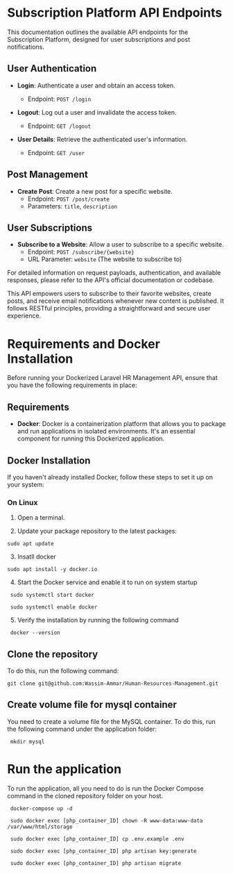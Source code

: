 # Subscription Platform API Endpoints

This documentation outlines the available API endpoints for the Subscription Platform, designed for user subscriptions and post notifications.

## User Authentication

- **Login**: Authenticate a user and obtain an access token.

  - Endpoint: `POST /login`

- **Logout**: Log out a user and invalidate the access token.

  - Endpoint: `GET /logout`

- **User Details**: Retrieve the authenticated user's information.
  - Endpoint: `GET /user`

## Post Management

- **Create Post**: Create a new post for a specific website.
  - Endpoint: `POST /post/create`
  - Parameters: `title`, `description`

## User Subscriptions

- **Subscribe to a Website**: Allow a user to subscribe to a specific website.
  - Endpoint: `POST /subscribe/{website}`
  - URL Parameter: `website` (The website to subscribe to)

For detailed information on request payloads, authentication, and available responses, please refer to the API's official documentation or codebase.

This API empowers users to subscribe to their favorite websites, create posts, and receive email notifications whenever new content is published. It follows RESTful principles, providing a straightforward and secure user experience.

# Requirements and Docker Installation

Before running your Dockerized Laravel HR Management API, ensure that you have the following requirements in place:

## Requirements

- **Docker**: Docker is a containerization platform that allows you to package and run applications in isolated environments. It's an essential component for running this Dockerized application.

## Docker Installation

If you haven't already installed Docker, follow these steps to set it up on your system:

### On Linux

1. Open a terminal.

2. Update your package repository to the latest packages:

```
sudo apt update
```

3. Insatll docker

```
sudo apt install -y docker.io
```

4. Start the Docker service and enable it to run on system startup

```
 sudo systemctl start docker
```

```
 sudo systemctl enable docker
```

5. Verify the installation by running the following command

```
 docker --version
```

## Clone the repository

To do this, run the following command:

```
git clone git@github.com:Wassim-Ammar/Human-Resources-Management.git
```

## Create volume file for mysql container

You need to create a volume file for the MySQL container. To do this, run the following command under the application folder:

```
 mkdir mysql
```

# Run the application

To run the application, all you need to do is run the Docker Compose command in the cloned repository folder on your host.

```
 docker-compose up -d
```

```
 sudo docker exec [php_container_ID] chown -R www-data:www-data /var/www/html/storage
```

```
 sudo docker exec [php_container_ID] cp .env.example .env
```

```
 sudo docker exec [php_container_ID] php artisan key:generate
```

```
 sudo docker exec [php_container_ID] php artisan migrate
```
